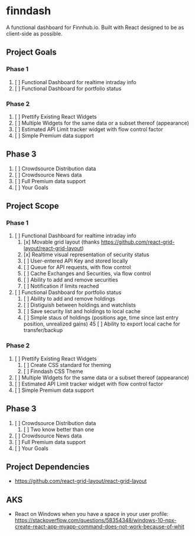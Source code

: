 # finndash
A functional dashboard for Finnhub.io. Built with React designed to be as client-side as possible.


## Project Goals

### Phase 1
1. [ ] Functional Dashboard for realtime intraday info 
2. [ ] Functional Dashboard for portfolio status

### Phase 2
1. [ ] Prettify Existing React Widgets
2. [ ] Multiple Widgets for the same data or a subset thereof (appearance)
3. [ ] Estimated API Limit tracker widget with flow control factor
99. [ ] Simple Premium data support

## Phase 3
1. [ ] Crowdsource Distribution data
2. [ ] Crowdsource News data
99. [ ] Full Premium data support
100. [ ] Your Goals


## Project Scope

### Phase 1
1. [ ] Functional Dashboard for realtime intraday info
    1. [x] Movable grid layout (thanks https://github.com/react-grid-layout/react-grid-layout)
    2. [x] Realtime visual representation of security status
    3. [ ] User-entered API Key and stored locally
    4. [ ] Queue for API requests, with flow control
    5. [ ] Cache Exchanges and Securities, via flow control
    6. [ ] Ability to add and remove securities
    7. [ ] Notification if limits reached
2. [ ] Functional Dashboard for portfolio status
    1. [ ] Ability to add and remove holdings
    2. [ ] Distiguish between holdings and watchlists
    3. [ ] Save security list and holdings to local cache
    4. [ ] Simple staus of holdings (positions age, time since last entry position, unrealized gains)
    45 [ ] Ability to export local cache for transfer/backup

### Phase 2
1. [ ] Prettify Existing React Widgets
    1. [ ] Create CSS standard for theming 
    2. [ ] Finndash CSS Theme
2. [ ] Multiple Widgets for the same data or a subset thereof (appearance)
3. [ ] Estimated API Limit tracker widget with flow control factor
99. [ ] Simple Premium data support

## Phase 3
1. [ ] Crowdsource Distribution data
    1. [ ] Two know better than one
2. [ ] Crowdsource News data
99. [ ] Full Premium data support
100. [ ] Your Goals


## Project Dependencies
* https://github.com/react-grid-layout/react-grid-layout

## AKS
* React on Windows when you have a space in your user profile: https://stackoverflow.com/questions/58354348/windows-10-npx-create-react-app-myapp-command-does-not-work-because-of-whit
